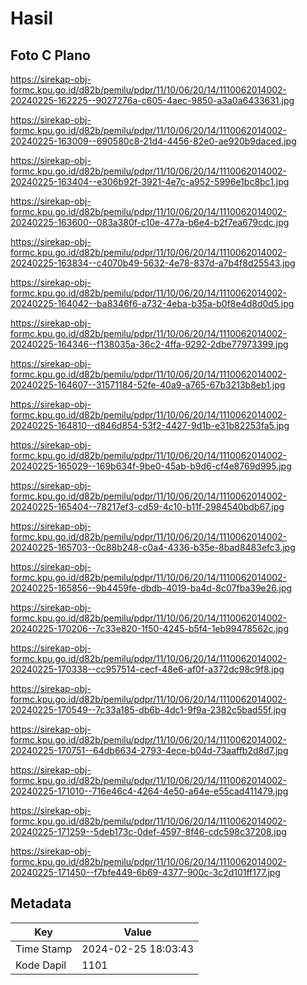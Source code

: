 # Hasil

## Foto C Plano

https://sirekap-obj-formc.kpu.go.id/d82b/pemilu/pdpr/11/10/06/20/14/1110062014002-20240225-162225--9027276a-c605-4aec-9850-a3a0a6433631.jpg

https://sirekap-obj-formc.kpu.go.id/d82b/pemilu/pdpr/11/10/06/20/14/1110062014002-20240225-163009--690580c8-21d4-4456-82e0-ae920b9daced.jpg

https://sirekap-obj-formc.kpu.go.id/d82b/pemilu/pdpr/11/10/06/20/14/1110062014002-20240225-163404--e306b92f-3921-4e7c-a952-5996e1bc8bc1.jpg

https://sirekap-obj-formc.kpu.go.id/d82b/pemilu/pdpr/11/10/06/20/14/1110062014002-20240225-163600--083a380f-c10e-477a-b6e4-b2f7ea679cdc.jpg

https://sirekap-obj-formc.kpu.go.id/d82b/pemilu/pdpr/11/10/06/20/14/1110062014002-20240225-163834--c4070b49-5632-4e78-837d-a7b4f8d25543.jpg

https://sirekap-obj-formc.kpu.go.id/d82b/pemilu/pdpr/11/10/06/20/14/1110062014002-20240225-164042--ba8346f6-a732-4eba-b35a-b0f8e4d8d0d5.jpg

https://sirekap-obj-formc.kpu.go.id/d82b/pemilu/pdpr/11/10/06/20/14/1110062014002-20240225-164346--f138035a-36c2-4ffa-9292-2dbe77973399.jpg

https://sirekap-obj-formc.kpu.go.id/d82b/pemilu/pdpr/11/10/06/20/14/1110062014002-20240225-164607--31571184-52fe-40a9-a765-67b3213b8eb1.jpg

https://sirekap-obj-formc.kpu.go.id/d82b/pemilu/pdpr/11/10/06/20/14/1110062014002-20240225-164810--d846d854-53f2-4427-9d1b-e31b82253fa5.jpg

https://sirekap-obj-formc.kpu.go.id/d82b/pemilu/pdpr/11/10/06/20/14/1110062014002-20240225-165029--169b634f-9be0-45ab-b9d6-cf4e8769d995.jpg

https://sirekap-obj-formc.kpu.go.id/d82b/pemilu/pdpr/11/10/06/20/14/1110062014002-20240225-165404--78217ef3-cd59-4c10-b11f-2984540bdb67.jpg

https://sirekap-obj-formc.kpu.go.id/d82b/pemilu/pdpr/11/10/06/20/14/1110062014002-20240225-165703--0c88b248-c0a4-4336-b35e-8bad8483efc3.jpg

https://sirekap-obj-formc.kpu.go.id/d82b/pemilu/pdpr/11/10/06/20/14/1110062014002-20240225-165856--9b4459fe-dbdb-4019-ba4d-8c07fba39e26.jpg

https://sirekap-obj-formc.kpu.go.id/d82b/pemilu/pdpr/11/10/06/20/14/1110062014002-20240225-170206--7c33e820-1f50-4245-b5f4-1eb99478562c.jpg

https://sirekap-obj-formc.kpu.go.id/d82b/pemilu/pdpr/11/10/06/20/14/1110062014002-20240225-170338--cc957514-cecf-48e6-af0f-a372dc98c9f8.jpg

https://sirekap-obj-formc.kpu.go.id/d82b/pemilu/pdpr/11/10/06/20/14/1110062014002-20240225-170549--7c33a185-db6b-4dc1-9f9a-2382c5bad55f.jpg

https://sirekap-obj-formc.kpu.go.id/d82b/pemilu/pdpr/11/10/06/20/14/1110062014002-20240225-170751--64db6634-2793-4ece-b04d-73aaffb2d8d7.jpg

https://sirekap-obj-formc.kpu.go.id/d82b/pemilu/pdpr/11/10/06/20/14/1110062014002-20240225-171010--716e46c4-4264-4e50-a64e-e55cad411479.jpg

https://sirekap-obj-formc.kpu.go.id/d82b/pemilu/pdpr/11/10/06/20/14/1110062014002-20240225-171259--5deb173c-0def-4597-8f46-cdc598c37208.jpg

https://sirekap-obj-formc.kpu.go.id/d82b/pemilu/pdpr/11/10/06/20/14/1110062014002-20240225-171450--f7bfe449-6b69-4377-900c-3c2d101ff177.jpg


## Metadata

| Key        | Value               |
| ---------- | ------------------- |
| Time Stamp | 2024-02-25 18:03:43 |
| Kode Dapil | 1101                |



